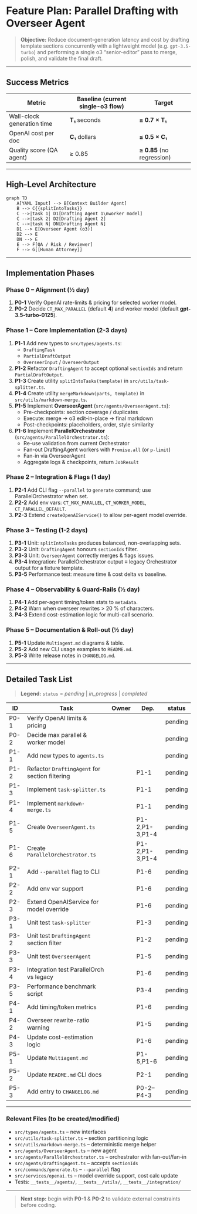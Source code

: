 # Feature Plan: Parallel Drafting with Overseer Agent

> **Objective:** Reduce document-generation latency and cost by drafting template sections concurrently with a lightweight model (e.g. `gpt-3.5-turbo`) and performing a single o3 “senior-editor” pass to merge, polish, and validate the final draft.

---

## Success Metrics

| Metric | Baseline (current single-o3 flow) | Target |
|--------|-----------------------------------|--------|
| Wall-clock generation time | **T₁** seconds | **≤ 0.7 × T₁** |
| OpenAI cost per doc | **C₁** dollars | **≤ 0.5 × C₁** |
| Quality score (QA agent) | ≥ 0.85 | **≥ 0.85** (no regression) |

---

## High-Level Architecture

```mermaid
graph TD
    A[YAML Input] --> B[Context Builder Agent]
    B --> C{{splitIntoTasks}}
    C -->|task 1| D1[Drafting Agent 1\nworker model]
    C -->|task 2| D2[Drafting Agent 2]
    C -->|task N| DN[Drafting Agent N]
    D1 --> E[Overseer Agent (o3)]
    D2 --> E
    DN --> E
    E --> F[QA / Risk / Reviewer]
    F --> G[[Human Attorney]]
```

---

## Implementation Phases

### Phase 0 – Alignment (½ day)
1. **P0-1** Verify OpenAI rate-limits & pricing for selected worker model.
2. **P0-2** Decide `CT_MAX_PARALLEL` (default **4**) and worker model (default **gpt-3.5-turbo-0125**).

### Phase 1 – Core Implementation (2-3 days)
1. **P1-1** Add new types to `src/types/agents.ts`:
   - `DraftingTask`
   - `PartialDraftOutput`
   - `OverseerInput` / `OverseerOutput`
2. **P1-2** Refactor `DraftingAgent` to accept optional `sectionIds` and return `PartialDraftOutput`.
3. **P1-3** Create utility `splitIntoTasks(template)` in `src/utils/task-splitter.ts`.
4. **P1-4** Create utility `mergeMarkdown(parts, template)` in `src/utils/markdown-merge.ts`.
5. **P1-5** Implement **OverseerAgent** (`src/agents/OverseerAgent.ts`):
   - Pre-checkpoints: section coverage / duplicates
   - Execute: merge → o3 edit-in-place → final markdown
   - Post-checkpoints: placeholders, order, style similarity
6. **P1-6** Implement **ParallelOrchestrator** (`src/agents/ParallelOrchestrator.ts`):
   - Re-use validation from current Orchestrator
   - Fan-out DraftingAgent workers with `Promise.all` (or `p-limit`)
   - Fan-in via OverseerAgent
   - Aggregate logs & checkpoints, return `JobResult`

### Phase 2 – Integration & Flags (1 day)
1. **P2-1** Add CLI flag `--parallel` to `generate` command; use ParallelOrchestrator when set.
2. **P2-2** Add env vars: `CT_MAX_PARALLEL`, `CT_WORKER_MODEL`, `CT_PARALLEL_DEFAULT`.
3. **P2-3** Extend `createOpenAIService()` to allow per-agent model override.

### Phase 3 – Testing (1-2 days)
1. **P3-1** Unit: `splitIntoTasks` produces balanced, non-overlapping sets.
2. **P3-2** Unit: `DraftingAgent` honours `sectionIds` filter.
3. **P3-3** Unit: `OverseerAgent` correctly merges & flags issues.
4. **P3-4** Integration: ParallelOrchestrator output ≡ legacy Orchestrator output for a fixture template.
5. **P3-5** Performance test: measure time & cost delta vs baseline.

### Phase 4 – Observability & Guard-Rails (½ day)
1. **P4-1** Add per-agent timing/token stats to `metadata`.
2. **P4-2** Warn when overseer rewrites > 20 % of characters.
3. **P4-3** Extend cost-estimation logic for multi-call scenario.

### Phase 5 – Documentation & Roll-out (½ day)
1. **P5-1** Update `Multiagent.md` diagrams & table.
2. **P5-2** Add new CLI usage examples to `README.md`.
3. **P5-3** Write release notes in `CHANGELOG.md`.

---

## Detailed Task List

> **Legend:** `status` = _pending_ | _in_progress_ | _completed_

| ID | Task | Owner | Dep. | status |
|----|------|-------|------|--------|
| P0-1 | Verify OpenAI limits & pricing |  |  | pending |
| P0-2 | Decide max parallel & worker model |  |  | pending |
| P1-1 | Add new types to `agents.ts` |  |  | pending |
| P1-2 | Refactor `DraftingAgent` for section filtering |  | P1-1 | pending |
| P1-3 | Implement `task-splitter.ts` |  | P1-1 | pending |
| P1-4 | Implement `markdown-merge.ts` |  | P1-1 | pending |
| P1-5 | Create `OverseerAgent.ts` |  | P1-2,P1-3,P1-4 | pending |
| P1-6 | Create `ParallelOrchestrator.ts` |  | P1-2,P1-3,P1-4 | pending |
| P2-1 | Add `--parallel` flag to CLI |  | P1-6 | pending |
| P2-2 | Add env var support |  | P1-6 | pending |
| P2-3 | Extend OpenAIService for model override |  | P1-6 | pending |
| P3-1 | Unit test `task-splitter` |  | P1-3 | pending |
| P3-2 | Unit test `DraftingAgent` section filter |  | P1-2 | pending |
| P3-3 | Unit test `OverseerAgent` |  | P1-5 | pending |
| P3-4 | Integration test ParallelOrch vs legacy |  | P1-6 | pending |
| P3-5 | Performance benchmark script |  | P3-4 | pending |
| P4-1 | Add timing/token metrics |  | P1-6 | pending |
| P4-2 | Overseer rewrite-ratio warning |  | P1-5 | pending |
| P4-3 | Update cost-estimation logic |  | P1-6 | pending |
| P5-1 | Update `Multiagent.md` |  | P1-5,P1-6 | pending |
| P5-2 | Update `README.md` CLI docs |  | P2-1 | pending |
| P5-3 | Add entry to `CHANGELOG.md` |  | P0-2–P4-3 | pending |

---

### Relevant Files (to be created/modified)
- `src/types/agents.ts` – new interfaces
- `src/utils/task-splitter.ts` – section partitioning logic
- `src/utils/markdown-merge.ts` – deterministic merge helper
- `src/agents/OverseerAgent.ts` – new agent
- `src/agents/ParallelOrchestrator.ts` – orchestrator with fan-out/fan-in
- `src/agents/DraftingAgent.ts` – accepts `sectionIds`
- `src/commands/generate.ts` – `--parallel` flag
- `src/services/openai.ts` – model override support, cost calc update
- Tests: `__tests__/agents/`, `__tests__/utils/`, `__tests__/integration/`

---

> **Next step:** begin with **P0-1** & **P0-2** to validate external constraints before coding. 